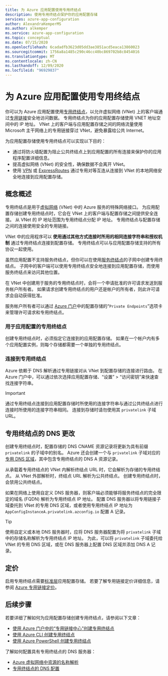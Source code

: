 ```yaml
---
title: 为 Azure 应用配置使用专用终结点
description: 使用专用终结点保护你的应用配置存储
services: azure-app-configuration
author: AlexandraKemperMS
ms.author: alkemper
ms.service: azure-app-configuration
ms.topic: conceptual
ms.date: 07/15/2020
ms.openlocfilehash: 6cadadfb3623d05dd3ae3851acd5eaca13860023
ms.sourcegitcommit: 1756a8a1485c290c46cc40bc869702b8c8454016
ms.translationtype: MT
ms.contentlocale: zh-CN
ms.lasthandoff: 12/09/2020
ms.locfileid: "96929837"
---
```

# <a name="using-private-endpoints-for-azure-app-configuration"></a>为 Azure 应用配置使用专用终结点

你可以为 Azure 应用配置使用[专用终结点](../private-link/private-endpoint-overview.md)，以允许虚拟网络 (VNet) 上的客户端通过[专用链接](../private-link/private-link-overview.md)安全地访问数据。 专用终结点为你的应用配置存储使用 VNET 地址空间中的 IP 地址。 VNet 上的客户端与应用配置存储之间的网络流量使用 Microsoft 主干网络上的专用链接穿过 VNet，避免暴露给公共 Internet。

为应用配置存储使用专用终结点可以实现以下目的：
- 通过将防火墙配置为阻止公共终结点上到应用配置的所有连接来保护你的应用程序配置详细信息。
- 提高虚拟网络 (VNet) 的安全性，确保数据不会离开 VNet。
- 使用 [VPN](../vpn-gateway/vpn-gateway-about-vpngateways.md) 或 [ExpressRoutes](../expressroute/expressroute-locations.md) 通过专用对等互连从连接到 VNet 的本地网络安全地连接到应用配置存储。

## <a name="conceptual-overview"></a>概念概述

专用终结点是用于[虚拟网络](../virtual-network/virtual-networks-overview.md) (VNet) 中的 Azure 服务的特殊网络接口。 为应用配置存储创建专用终结点时，它会在 VNet 上的客户端与配置存储之间提供安全连接。 从 VNet 的 IP 地址范围为专用终结点分配 IP 地址。 专用终结点与配置存储之间的连接使用安全的专用链接。

VNet 中的应用程序可以 **使用通过其他方式连接时所用的相同连接字符串和授权机制** 通过专用终结点连接到配置存储。 专用终结点可以与应用配置存储支持的所有协议一起使用。

虽然应用配置不支持服务终结点，但你可以在使用[服务终结点](../virtual-network/virtual-network-service-endpoints-overview.md)的子网中创建专用终结点。 子网中的客户端可以使用专用终结点安全地连接到应用配置存储，而使用服务终结点来访问其他位置。  

在 VNet 中创建用于服务的专用终结点时，会将一个申请批准的许可请求发送到服务帐户所有者。 如果请求创建专用终结点的用户还是帐户的所有者，则此许可请求会自动获得批准。

服务帐户所有者可以通过 [Azure 门户](https://portal.azure.com)中的配置存储的“`Private Endpoints`”选项卡来管理许可请求和专用终结点。

### <a name="private-endpoints-for-app-configuration"></a>用于应用配置的专用终结点 

创建专用终结点时，必须指定它连接到的应用配置存储。 如果在一个帐户内有多个应用配置实例，则每个存储都需要一个单独的专用终结点。

### <a name="connecting-to-private-endpoints"></a>连接到专用终结点

Azure 依赖于 DNS 解析通过专用链接对从 VNet 到配置存储的连接进行路由。 在 Azure 门户中，可以通过依次选择应用配置存储、“设置” > “访问密钥”来快速查找连接字符串。  

> [!IMPORTANT]
> 通过专用终结点连接到应用配置存储时所使用的连接字符串与通过公共终结点进行连接时所使用的连接字符串相同。 连接到存储时请勿使用其 `privatelink` 子域 URL。

## <a name="dns-changes-for-private-endpoints"></a>专用终结点的 DNS 更改

创建专用终结点时，配置存储的 DNS CNAME 资源记录将更新为具有前缀 `privatelink` 的子域中的别名。 Azure 还会创建一个与 `privatelink` 子域对应的[专用 DNS 区域](../dns/private-dns-overview.md)，其中包含专用终结点的 DNS A 资源记录。

从承载着专用终结点的 VNet 内解析终结点 URL 时，它会解析为存储的专用终结点。 从 VNet 外部解析时，终结点 URL 解析为公共终结点。 创建专用终结点时，会禁用公共终结点。

如果在网络上使用自定义 DNS 服务器，则客户端必须能够将服务终结点的完全限定的域名 (FQDN) 解析为专用终结点 IP 地址。 配置 DNS 服务器以将专用链接子域委托到 VNet 的专用 DNS 区域，或者使用专用终结点 IP 地址为 `AppConfigInstanceA.privatelink.azconfig.io` 配置 A 记录。

> [!TIP]
> 使用自定义或本地 DNS 服务器时，应将 DNS 服务器配置为将 `privatelink` 子域中的存储名称解析为专用终结点 IP 地址。 为此，可以将 `privatelink` 子域委托给 VNet 的专用 DNS 区域，或在 DNS 服务器上配置 DNS 区域并添加 DNS A 记录。

## <a name="pricing"></a>定价

启用专用终结点需要[标准层](https://azure.microsoft.com/pricing/details/app-configuration/)应用配置存储。  若要了解专用链接定价详细信息，请参阅 [Azure 专用链接定价](https://azure.microsoft.com/pricing/details/private-link)。

## <a name="next-steps"></a>后续步骤

若要详细了解如何为应用配置存储创建专用终结点，请参阅以下文章：

- [使用 Azure 门户中的“专用链接中心”创建专用终结点](../private-link/create-private-endpoint-portal.md)
- [使用 Azure CLI 创建专用终结点](../private-link/create-private-endpoint-cli.md)
- [使用 Azure PowerShell 创建专用终结点](../private-link/create-private-endpoint-powershell.md)

了解如何配置具有专用终结点的 DNS 服务器：

- [Azure 虚拟网络中资源的名称解析](../virtual-network/virtual-networks-name-resolution-for-vms-and-role-instances.md#name-resolution-that-uses-your-own-dns-server)
- [专用终结点的 DNS 配置](../private-link/private-endpoint-overview.md#dns-configuration)